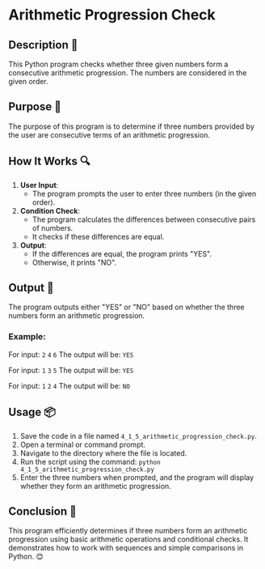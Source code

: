 # Arithmetic Progression Check

## Description 📝
This Python program checks whether three given numbers form a consecutive arithmetic progression.
The numbers are considered in the given order.

## Purpose 🎯
The purpose of this program is to determine if three numbers provided by the user are consecutive terms of an arithmetic progression.

## How It Works 🔍
1. **User Input**:
   - The program prompts the user to enter three numbers (in the given order).
2. **Condition Check**:
   - The program calculates the differences between consecutive pairs of numbers.
   - It checks if these differences are equal.
3. **Output**:
   - If the differences are equal, the program prints "YES".
   - Otherwise, it prints "NO".

## Output 📜
The program outputs either "YES" or "NO" based on whether the three numbers form an arithmetic progression.

### Example:
For input:
    `2`
    `4`
    `6`
The output will be:
    `YES`

For input:
    `1`
    `3`
    `5`
The output will be:
    `YES`

For input:
    `1`
    `2`
    `4`
The output will be:
    `NO`


## Usage 📦
1. Save the code in a file named `4_1_5_arithmetic_progression_check.py`.
2. Open a terminal or command prompt.
3. Navigate to the directory where the file is located.
4. Run the script using the command:
   `python 4_1_5_arithmetic_progression_check.py`
5. Enter the three numbers when prompted, and the program will display whether they form an arithmetic progression.

## Conclusion 🚀
This program efficiently determines if three numbers form an arithmetic progression using basic arithmetic operations and conditional checks.
It demonstrates how to work with sequences and simple comparisons in Python.
😊
